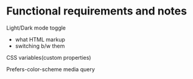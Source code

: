# Functional requirements and notes

Light/Dark mode toggle

- what HTML markup
- switching b/w them

CSS variables(custom properties)

Prefers-color-scheme media query
